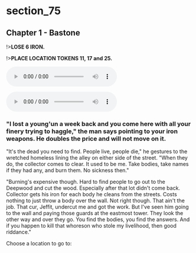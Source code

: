 
# section_75

## Chapter 1 - Bastone

!>**LOSE 6 IRON.**

!>**PLACE LOCATION TOKENS 11, 17 and 25.**

<audio controls><source src="../../decomp/app/src/main/res/raw/chp1_24_3__a.mp3" type="audio/mpeg"></audio>

<audio controls><source src="../../decomp/app/src/main/res/raw/chp1_24_3__c.mp3" type="audio/mpeg"></audio>

### "I lost a young'un a week back and you come here with all your finery trying to haggle," the man says pointing to your iron weapons. He doubles the price and will not move on it.

"It's the dead you need to find. People live, people die," he gestures to the wretched homeless lining the alley on either side of the street. "When they do, the collector comes to clear. It used to be me. Take bodies, take names if they had any, and burn them. No sickness then."

"Burning's expensive though. Hard to find people to go out to the Deepwood and cut the wood. Especially after that lot didn't come back. Collector gets his iron for each body he cleans from the streets. Costs nothing to just throw a body over the wall. Not right though. That ain't the job. That cur, Jeffit, undercut me and got the work. But I've seen him going to the wall and paying those guards at the eastmost tower. They look the other way and over they go. You find the bodies, you find the answers. And if you happen to kill that whoreson who stole my livelihood, then good riddance."

Choose a location to go to:


